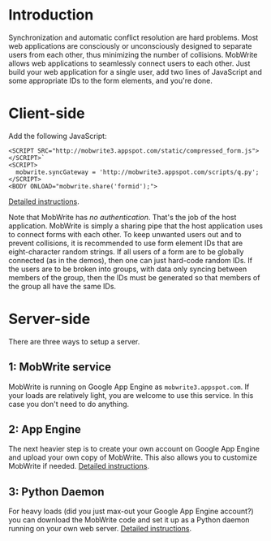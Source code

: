 # Introduction #

Synchronization and automatic conflict resolution are hard problems.  Most web applications are consciously or unconsciously designed to separate users from each other, thus minimizing the number of collisions.  MobWrite allows web applications to seamlessly connect users to each other.  Just build your web application for a single user, add two lines of JavaScript and some appropriate IDs to the form elements, and you're done.

# Client-side #

Add the following JavaScript:
```
<SCRIPT SRC="http://mobwrite3.appspot.com/static/compressed_form.js"></SCRIPT>`
<SCRIPT>
  mobwrite.syncGateway = 'http://mobwrite3.appspot.com/scripts/q.py';
</SCRIPT>
<BODY ONLOAD="mobwrite.share('formid');">
```

[Detailed instructions](WebClient.md).

Note that MobWrite has _no authentication_.  That's the job of the host application.  MobWrite is simply a sharing pipe that the host application uses to connect forms with each other.  To keep unwanted users out and to prevent collisions, it is recommended to use form element IDs that are eight-character random strings.  If all users of a form are to be globally connected (as in the demos), then one can just hard-code random IDs.  If the users are to be broken into groups, with data only syncing between members of the group, then the IDs must be generated so that members of the group all have the same IDs.

# Server-side #

There are three ways to setup a server.

## 1: MobWrite service ##

MobWrite is running on Google App Engine as `mobwrite3.appspot.com`.  If your loads are relatively light, you are welcome to use this service.  In this case you don't need to do anything.

## 2: App Engine ##

The next heavier step is to create your own account on Google App Engine and upload your own copy of MobWrite.  This also allows you to customize MobWrite if needed. [Detailed instructions](AppEngine.md).

## 3: Python Daemon ##

For heavy loads (did you just max-out your Google App Engine account?) you can download the MobWrite code and set it up as a Python daemon running on your own web server.  [Detailed instructions](Daemon.md).
